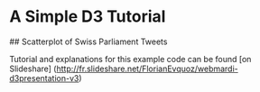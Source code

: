 # A Simple D3 Tutorial
## Scatterplot of Swiss Parliament Tweets

Tutorial and explanations for this example code can be found [on Slideshare] (http://fr.slideshare.net/FlorianEvquoz/webmardi-d3presentation-v3)
